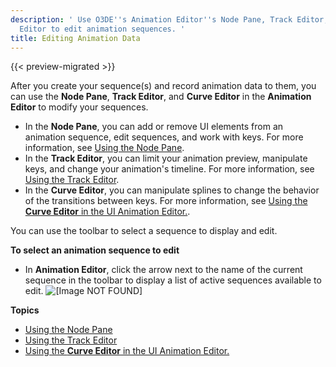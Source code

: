 ```yaml
---
description: ' Use O3DE''s Animation Editor''s Node Pane, Track Editor, and Curve
  Editor to edit animation sequences. '
title: Editing Animation Data
---
```


{{< preview-migrated >}}

After you create your sequence(s) and record animation data to them, you can use the **Node Pane**, **Track Editor**, and **Curve Editor** in the **Animation Editor** to modify your sequences.
+ In the **Node Pane**, you can add or remove UI elements from an animation sequence, edit sequences, and work with keys. For more information, see [Using the Node Pane](/docs/user-guide/user-interface/animation/using-node-pane.md).
+ In the **Track Editor**, you can limit your animation preview, manipulate keys, and change your animation's timeline. For more information, see [Using the Track Editor](/docs/user-guide/user-interface/animation/track-editor.md).
+ In the **Curve Editor**, you can manipulate splines to change the behavior of the transitions between keys. For more information, see [Using the **Curve Editor** in the UI Animation Editor.](/docs/user-guide/user-interface/animation/curve-editor.md).

You can use the toolbar to select a sequence to display and edit.

**To select an animation sequence to edit**
+ In **Animation Editor**, click the arrow next to the name of the current sequence in the toolbar to display a list of active sequences available to edit.
![\[Image NOT FOUND\]](/images/user-guide/ui-animation-selecting.png)

**Topics**
+ [Using the Node Pane](/docs/user-guide/user-interface/animation/using-node-pane.md)
+ [Using the Track Editor](/docs/user-guide/user-interface/animation/track-editor.md)
+ [Using the **Curve Editor** in the UI Animation Editor.](/docs/user-guide/user-interface/animation/curve-editor.md)
